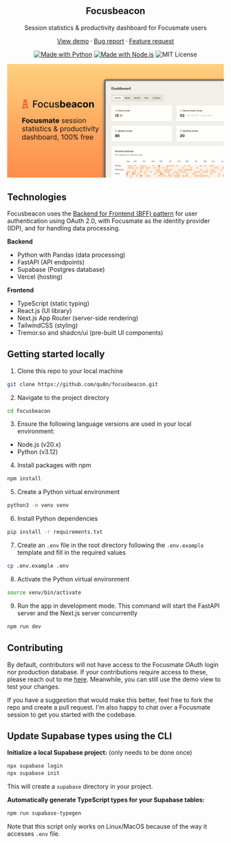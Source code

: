 <div align="center">
  <br />
  <h2>Focus<b>beacon</b></h2>
  <p>Session statistics & productivity dashboard for Focusmate users</p>
  <p>
    <a href="https://www.focusbeacon.com/dashboard/streak?demo=true">View demo</a>
    ·
    <a href="https://github.com/qu8n/focusbeacon/issues/new?assignees=&labels=&projects=&template=bug_report.md&title=">Bug report</a>
    ·
    <a href="https://github.com/qu8n/focusbeacon/issues/new?assignees=&labels=&projects=&template=feature_request.md&title=">Feature request</a>
  </p>

[![Made with Python](https://img.shields.io/badge/Python-3.12-blue?logo=python&logoColor=white)](https://python.org "Go to Python homepage")
[![Made with Node.js](https://img.shields.io/badge/Node.js-20.x-green?logo=node.js&logoColor=white)](https://nodejs.org "Go to Node.js homepage")
![MIT License](https://img.shields.io/badge/License-MIT-blue)

</div>

<img src="public/images/opengraph-image.jpg" alt="Focusbeacon social">

## Technologies

Focusbeacon uses the [Backend for Frontend (BFF) pattern](https://stackoverflow.com/a/76849791) for user authentication using OAuth 2.0, with Focusmate as the identity provider (IDP), and for handling data processing.

**Backend**

- Python with Pandas (data processing)
- FastAPI (API endpoints)
- Supabase (Postgres database)
- Vercel (hosting)

**Frontend**

- TypeScript (static typing)
- React.js (UI library)
- Next.js App Router (server-side rendering)
- TailwindCSS (styling)
- Tremor.so and shadcn/ui (pre-built UI components)

## Getting started locally

1. Clone this repo to your local machine

```sh
git clone https://github.com/qu8n/focusbeacon.git
```

2. Navigate to the project directory

```sh
cd focusbeacon
```

3. Ensure the following language versions are used in your local environment:

- Node.js (v20.x)
- Python (v3.12)

4. Install packages with npm

```sh
npm install
```

5. Create a Python virtual environment

```sh
python3 -m venv venv
```

6. Install Python dependencies

```sh
pip install -r requirements.txt
```

7. Create an `.env` file in the root directory following the `.env.example` template and fill in the required values

```sh
cp .env.example .env
```

8. Activate the Python virtual environment

```sh
source venv/bin/activate
```

9. Run the app in development mode. This command will start the FastAPI server and the Next.js server concurrently

```sh
npm run dev
```

## Contributing

By default, contributors will not have access to the Focusmate OAuth login nor production database. If your contributions require access to these, please reach out to me [here](https://docs.google.com/forms/d/e/1FAIpQLSe_RQHoYkOT_zlF423xyZdIO5dBehJp6i0uY-bjoSFfN62zNQ/viewform). Meanwhile, you can still use the demo view to test your changes.

If you have a suggestion that would make this better, feel free to fork the repo and create a pull request. I'm also happy to chat over a Focusmate session to get you started with the codebase.

## Update Supabase types using the CLI

**Initialize a local Supabase project:** (only needs to be done once)

```zsh
npx supabase login
npx supabase init
```

This will create a `supabase` directory in your project.

**Automatically generate TypeScript types for your Supabase tables:**

```zsh
npm run supabase-typegen
```

Note that this script only works on Linux/MacOS because of the way it accesses `.env` file.
